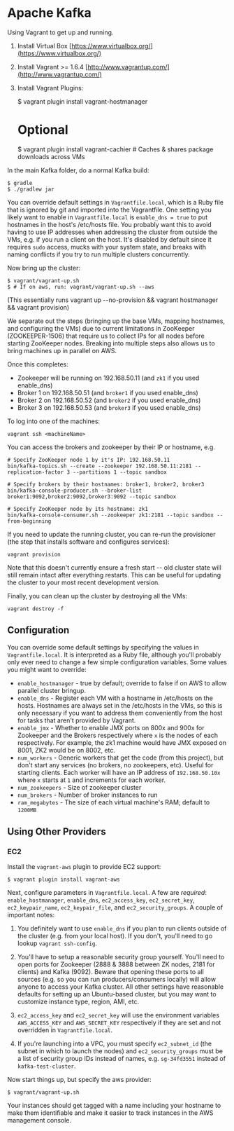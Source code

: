 # Apache Kafka #

Using Vagrant to get up and running.

1) Install Virtual Box [https://www.virtualbox.org/](https://www.virtualbox.org/)
2) Install Vagrant >= 1.6.4 [http://www.vagrantup.com/](http://www.vagrantup.com/)
3) Install Vagrant Plugins:

    $ vagrant plugin install vagrant-hostmanager
    # Optional
    $ vagrant plugin install vagrant-cachier # Caches & shares package downloads across VMs

In the main Kafka folder, do a normal Kafka build:

    $ gradle
    $ ./gradlew jar

You can override default settings in `Vagrantfile.local`, which is a Ruby file
that is ignored by git and imported into the Vagrantfile.
One setting you likely want to enable
in `Vagrantfile.local` is `enable_dns = true` to put hostnames in the host's
/etc/hosts file. You probably want this to avoid having to use IP addresses when
addressing the cluster from outside the VMs, e.g. if you run a client on the
host. It's disabled by default since it requires `sudo` access, mucks with your
system state, and breaks with naming conflicts if you try to run multiple
clusters concurrently.

Now bring up the cluster:

    $ vagrant/vagrant-up.sh     
    $ # If on aws, run: vagrant/vagrant-up.sh --aws

(This essentially runs vagrant up --no-provision && vagrant hostmanager && vagrant provision)

We separate out the steps (bringing up the base VMs, mapping hostnames, and configuring the VMs)
due to current limitations in ZooKeeper (ZOOKEEPER-1506) that require us to
collect IPs for all nodes before starting ZooKeeper nodes. Breaking into multiple steps
also allows us to bring machines up in parallel on AWS.

Once this completes:

* Zookeeper will be running on 192.168.50.11 (and `zk1` if you used enable_dns)
* Broker 1 on 192.168.50.51 (and `broker1` if you used enable_dns)
* Broker 2 on 192.168.50.52 (and `broker2` if you used enable_dns)
* Broker 3 on 192.168.50.53 (and `broker3` if you used enable_dns)

To log into one of the machines:

    vagrant ssh <machineName>

You can access the brokers and zookeeper by their IP or hostname, e.g.

    # Specify ZooKeeper node 1 by it's IP: 192.168.50.11
    bin/kafka-topics.sh --create --zookeeper 192.168.50.11:2181 --replication-factor 3 --partitions 1 --topic sandbox

    # Specify brokers by their hostnames: broker1, broker2, broker3
    bin/kafka-console-producer.sh --broker-list broker1:9092,broker2:9092,broker3:9092 --topic sandbox

    # Specify ZooKeeper node by its hostname: zk1
    bin/kafka-console-consumer.sh --zookeeper zk1:2181 --topic sandbox --from-beginning

If you need to update the running cluster, you can re-run the provisioner (the
step that installs software and configures services):

    vagrant provision

Note that this doesn't currently ensure a fresh start -- old cluster state will
still remain intact after everything restarts. This can be useful for updating
the cluster to your most recent development version.

Finally, you can clean up the cluster by destroying all the VMs:

    vagrant destroy -f

## Configuration ##

You can override some default settings by specifying the values in
`Vagrantfile.local`. It is interpreted as a Ruby file, although you'll probably
only ever need to change a few simple configuration variables. Some values you
might want to override:

* `enable_hostmanager` - true by default; override to false if on AWS to allow parallel cluster bringup.
* `enable_dns` - Register each VM with a hostname in /etc/hosts on the
  hosts. Hostnames are always set in the /etc/hosts in the VMs, so this is only
  necessary if you want to address them conveniently from the host for tasks
  that aren't provided by Vagrant.
* `enable_jmx` - Whether to enable JMX ports on 800x and 900x for Zookeeper and the Brokers respectively where `x` is the nodes of each respectively. For example, the zk1 machine would have JMX exposed on 8001, ZK2 would be on 8002, etc. 
* `num_workers` - Generic workers that get the code (from this project), but don't start any services (no brokers, no zookeepers, etc). Useful for starting clients. Each worker will have an IP address of `192.168.50.10x` where `x` starts at `1` and increments for each worker. 
* `num_zookeepers` - Size of zookeeper cluster
* `num_brokers` - Number of broker instances to run
* `ram_megabytes` - The size of each virtual machine's RAM; default to `1200MB`



## Using Other Providers ##

### EC2 ###

Install the `vagrant-aws` plugin to provide EC2 support:

    $ vagrant plugin install vagrant-aws

Next, configure parameters in `Vagrantfile.local`. A few are *required*:
`enable_hostmanager`, `enable_dns`, `ec2_access_key`, `ec2_secret_key`, `ec2_keypair_name`, `ec2_keypair_file`, and
`ec2_security_groups`. A couple of important notes:

1. You definitely want to use `enable_dns` if you plan to run clients outside of
   the cluster (e.g. from your local host). If you don't, you'll need to go
   lookup `vagrant ssh-config`.

2. You'll have to setup a reasonable security group yourself. You'll need to
   open ports for Zookeeper (2888 & 3888 between ZK nodes, 2181 for clients) and
   Kafka (9092). Beware that opening these ports to all sources (e.g. so you can
   run producers/consumers locally) will allow anyone to access your Kafka
   cluster. All other settings have reasonable defaults for setting up an
   Ubuntu-based cluster, but you may want to customize instance type, region,
   AMI, etc.

3. `ec2_access_key` and `ec2_secret_key` will use the environment variables
   `AWS_ACCESS_KEY` and `AWS_SECRET_KEY` respectively if they are set and not
   overridden in `Vagrantfile.local`.

4. If you're launching into a VPC, you must specify `ec2_subnet_id` (the subnet
   in which to launch the nodes) and `ec2_security_groups` must be a list of
   security group IDs instead of names, e.g. `sg-34fd3551` instead of
   `kafka-test-cluster`.

Now start things up, but specify the aws provider:

    $ vagrant/vagrant-up.sh

Your instances should get tagged with a name including your hostname to make
them identifiable and make it easier to track instances in the AWS management
console.
